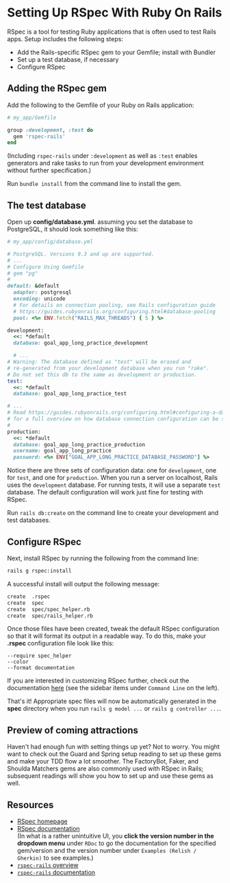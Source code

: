 # Setting Up RSpec With Ruby On Rails

RSpec is a tool for testing Ruby applications that is often used to test Rails
apps. Setup includes the following steps:

- Add the Rails-specific RSpec gem to your Gemfile; install with Bundler
- Set up a test database, if necessary
- Configure RSpec

## Adding the RSpec gem

Add the following to the Gemfile of your Ruby on Rails application:

```ruby
# my_app/Gemfile

group :development, :test do
  gem 'rspec-rails'
end
```

(Including `rspec-rails` under `:development` as well as `:test` enables
generators and rake tasks to run from your development environment without
further specification.)

Run `bundle install` from the command line to install the gem.

## The test database

Open up __config/database.yml__. assuming you set the database to PostgreSQL, it
should look something like this:

```rb
# my_app/config/database.yml

# PostgreSQL. Versions 9.3 and up are supported.
# ...
# Configure Using Gemfile
# gem "pg"
#
default: &default
  adapter: postgresql
  encoding: unicode
  # For details on connection pooling, see Rails configuration guide
  # https://guides.rubyonrails.org/configuring.html#database-pooling
  pool: <%= ENV.fetch("RAILS_MAX_THREADS") { 5 } %>

development:
  <<: *default
  database: goal_app_long_practice_development

  # ...
# Warning: The database defined as "test" will be erased and
# re-generated from your development database when you run "rake".
# Do not set this db to the same as development or production.
test:
  <<: *default
  database: goal_app_long_practice_test

# ...
# Read https://guides.rubyonrails.org/configuring.html#configuring-a-database
# for a full overview on how database connection configuration can be specified.
#
production:
  <<: *default
  database: goal_app_long_practice_production
  username: goal_app_long_practice
  password: <%= ENV["GOAL_APP_LONG_PRACTICE_DATABASE_PASSWORD"] %>
```

Notice there are three sets of configuration data: one for `development`, one
for `test`, and one for `production`. When you run a server on localhost, Rails
uses the `development` database. For running tests, it will use a separate
`test` database. The default configuration will work just fine for testing with
RSpec.

Run `rails db:create` on the command line to create your development and test
databases.

## Configure RSpec

Next, install RSpec by running the following from the command line:

```sh
rails g rspec:install
```

A successful install will output the following message:

```sh
create  .rspec
create  spec
create  spec/spec_helper.rb
create  spec/rails_helper.rb
```

Once those files have been created, tweak the default RSpec configuration so
that it will format its output in a readable way. To do this, make your
__.rspec__ configuration file look like this:

```text
--require spec_helper
--color
--format documentation
```

If you are interested in customizing RSpec further, check out the documentation
[here][rspec-doc] (see the sidebar items under `Command Line` on the left).

That's it! Appropriate spec files will now be automatically generated in the
__spec__ directory when you run `rails g model ...` or `rails g controller ...`.

## Preview of coming attractions

Haven't had enough fun with setting things up yet? Not to worry. You might want
to check out the Guard and Spring setup reading to set up these gems and make
your TDD flow a lot smoother. The FactoryBot, Faker, and Shoulda Matchers gems
are also commonly used with RSpec in Rails; subsequent readings will show you
how to set up and use these gems as well.

## Resources

- [RSpec homepage][rspec-home]
- [RSpec documentation][rspec-doc]  
  (In what is a rather unintuitive UI, you **click the version number in the
  dropdown menu** under `RDoc` to go the documentation for the specified
  gem/version and the version number under `Examples (Relish / Gherkin)` to see
  examples.)
- [`rspec-rails` overview][rspec-rails]
- [`rspec-rails` documentation][rspec-rails-doc]

[rspec-doc]: https://rspec.info/features/3-12/rspec-core/command-line/
[rspec-home]: https://rspec.info/
[rspec-rails]: https://rspec.info/features/6-0/rspec-rails/
[rspec-rails-doc]: https://rspec.info/documentation/6.0/rspec-rails/
